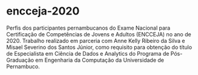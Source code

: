 # encceja-2020
Perfis dos participantes pernambucanos do Exame Nacional para Certificação de Competências de Jovens e Adultos (ENCCEJA) no ano de 2020. Trabalho realizado em parceria com Anne Kelly Ribeiro da Silva e Misael Severino dos Santos Júnior, como requisito para obtenção do título de Especialista em Ciência de Dados e Analytics do Programa de Pós-Graduação em Engenharia da Computação da Universidade de Pernambuco.
